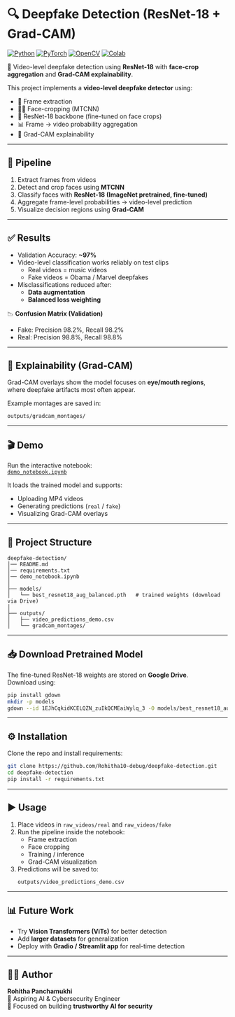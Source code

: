 # 🔍 Deepfake Detection (ResNet-18 + Grad-CAM)

[![Python](https://img.shields.io/badge/Python-3.10-blue.svg)](https://www.python.org/)
[![PyTorch](https://img.shields.io/badge/PyTorch-1.13+-ee4c2c.svg)](https://pytorch.org/)
[![OpenCV](https://img.shields.io/badge/OpenCV-vision-green.svg)](https://opencv.org/)
[![Colab](https://colab.research.google.com/assets/colab-badge.svg)](https://colab.research.google.com/github/Rohitha10-debug/deepfake-detection/blob/main/demo_notebook.ipynb)

🚀 Video-level deepfake detection using **ResNet-18** with **face-crop aggregation** and **Grad-CAM explainability**.


This project implements a **video-level deepfake detector** using:
- 🎥 Frame extraction  
- 🧑‍🎨 Face-cropping (MTCNN)  
- 🧠 ResNet-18 backbone (fine-tuned on face crops)  
- 📊 Frame → video probability aggregation  
- 🔎 Grad-CAM explainability  

---

## 🚀 Pipeline

1. Extract frames from videos  
2. Detect and crop faces using **MTCNN**  
3. Classify faces with **ResNet-18 (ImageNet pretrained, fine-tuned)**  
4. Aggregate frame-level probabilities → video-level prediction  
5. Visualize decision regions using **Grad-CAM**  

---

## ✅ Results

- Validation Accuracy: **~97%**  
- Video-level classification works reliably on test clips  
  - Real videos = music videos  
  - Fake videos = Obama / Marvel deepfakes  
- Misclassifications reduced after:  
  - **Data augmentation**  
  - **Balanced loss weighting**  

📉 **Confusion Matrix (Validation)**  
- Fake: Precision 98.2%, Recall 98.2%  
- Real: Precision 98.8%, Recall 98.8%  

---

## 🔎 Explainability (Grad-CAM)

Grad-CAM overlays show the model focuses on **eye/mouth regions**,  
where deepfake artifacts most often appear.

Example montages are saved in:  
```
outputs/gradcam_montages/
```

---

## 🎬 Demo

Run the interactive notebook:  
[`demo_notebook.ipynb`](./demo_notebook.ipynb)

It loads the trained model and supports:  
- Uploading MP4 videos  
- Generating predictions (`real` / `fake`)  
- Visualizing Grad-CAM overlays  

---

## 📂 Project Structure

```
deepfake-detection/
│── README.md
│── requirements.txt
│── demo_notebook.ipynb
│
├── models/
│   └── best_resnet18_aug_balanced.pth   # trained weights (download via Drive)
│
├── outputs/
│   ├── video_predictions_demo.csv
│   └── gradcam_montages/
```

---

## 📥 Download Pretrained Model

The fine-tuned ResNet-18 weights are stored on **Google Drive**.  
Download using:

```bash
pip install gdown
mkdir -p models
gdown --id 1EJhCqkidKCELQZN_zuIkQCMEaiWylq_3 -O models/best_resnet18_aug_balanced.pth
```

---

## ⚙️ Installation

Clone the repo and install requirements:

```bash
git clone https://github.com/Rohitha10-debug/deepfake-detection.git
cd deepfake-detection
pip install -r requirements.txt
```

---

## ▶️ Usage

1. Place videos in `raw_videos/real` and `raw_videos/fake`  
2. Run the pipeline inside the notebook:  
   - Frame extraction  
   - Face cropping  
   - Training / inference  
   - Grad-CAM visualization  
3. Predictions will be saved to:  
   ```
   outputs/video_predictions_demo.csv
   ```

---

## 📊 Future Work

- Try **Vision Transformers (ViTs)** for better detection  
- Add **larger datasets** for generalization  
- Deploy with **Gradio / Streamlit app** for real-time detection  

---

## 👩‍💻 Author

**Rohitha Panchamukhi**  
💼 Aspiring AI & Cybersecurity Engineer  
🌟 Focused on building **trustworthy AI for security**
